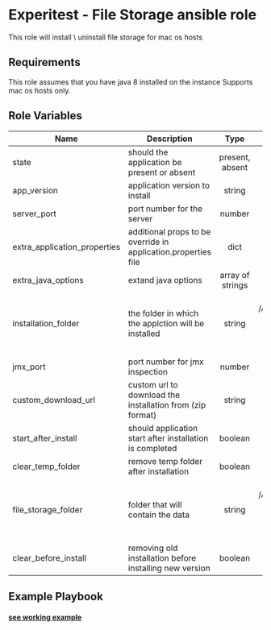 Experitest - File Storage ansible role
=========

This role will install \ uninstall file storage for mac os hosts

Requirements
------------

This role assumes that you have java 8 installed on the instance
Supports mac os hosts only.

Role Variables
--------------

| Name | Description | Type | Default | Required |
|------|-------------|:----:|:-----:|:-----:|
| state | should the application be present or absent | present, absent | present | no |
| app_version | application version to install | string | 12.5.5898 | no |
| server_port | port number for the server | number | 8082 | no |
| extra_application_properties | additional props to be override in application.properties file | dict | {} | no |
| extra_java_options | extand java options | array of strings | [] | no |
| installation_folder | the folder in which the applction will be installed | string | for mac: /Applications/Experitest/file-storage-version <br> for windows: C:\\Experitest\\file-storage-version  | no |
| jmx_port | port number for jmx inspection | number | 51236 | no |
| custom_download_url | custom url to download the installation from (zip format) | string |  | no |
| start_after_install | should application start after installation is completed | boolean | True | no |
| clear_temp_folder | remove temp folder after installation | boolean | False | no |
| file_storage_folder | folder that will contain the data | string | for mac: /Applications/Experitest/file-storage-content <br> for windows: C:\\ProgramData\\file-storage-content  | no |
| clear_before_install | removing old installation before installing new version | boolean | False | no |

Example Playbook
----------------

#### [see working example](/example)
